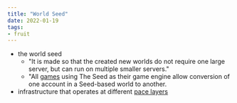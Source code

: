 ```yaml
---
title: "World Seed"
date: 2022-01-19
tags:
- fruit
---
```


-  the world seed
	-  "It is made so that the created new worlds do not require one large server, but can run on multiple smaller servers."
	-  "All [games](thoughts/games.md) using The Seed as their game engine allow conversion of one account in a Seed-based world to another.
-  infrastructure that operates at different [pace layers](thoughts/pace%20layers.md)